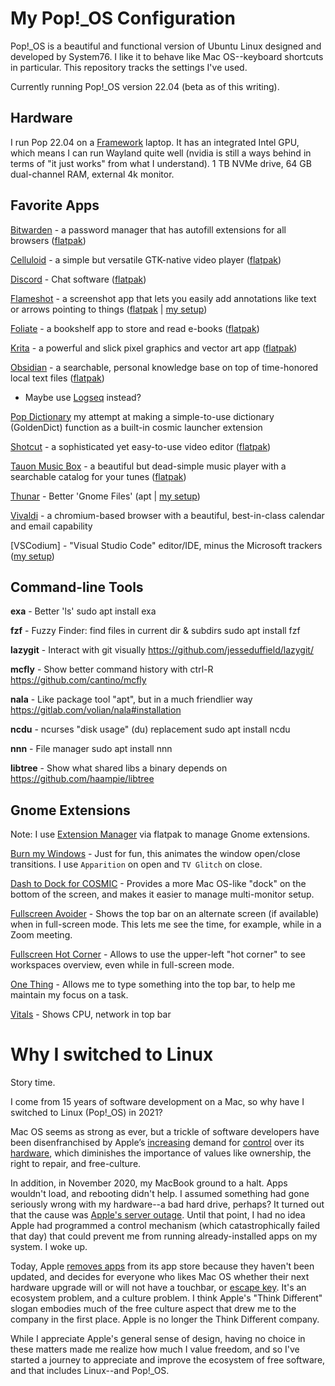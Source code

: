 # My Pop!_OS Configuration

Pop!_OS is a beautiful and functional version of Ubuntu Linux designed and developed by System76. I like it to behave like Mac OS--keyboard shortcuts in particular. This repository tracks the settings I've used.

Currently running Pop!_OS version 22.04 (beta as of this writing).

## Hardware

I run Pop 22.04 on a [Framework](https://frame.work) laptop. It has an integrated Intel GPU, which means I can run Wayland quite well (nvidia is still a ways behind in terms of "it just works" from what I understand). 1 TB NVMe drive, 64 GB dual-channel RAM, external 4k monitor.

## Favorite Apps

[Bitwarden](https://bitwarden.com) - a password manager that has autofill extensions for all browsers ([flatpak](https://flathub.org/apps/details/com.bitwarden.desktop))

[Celluloid](https://celluloid-player.github.io/) - a simple but versatile GTK-native video player ([flatpak](https://flathub.org/apps/details/io.github.celluloid_player.Celluloid))

[Discord](https://discord.com/) - Chat software ([flatpak](https://flathub.org/apps/details/com.discordapp.Discord))

[Flameshot](https://flameshot.org/) - a screenshot app that lets you easily add annotations like text or arrows pointing to things ([flatpak](https://flathub.org/apps/details/org.flameshot.Flameshot) | [my setup](apps/flameshot.md))

[Foliate](https://johnfactotum.github.io/foliate/) - a bookshelf app to store and read e-books ([flatpak](https://flathub.org/apps/details/com.github.johnfactotum.Foliate))

[Krita](https://krita.org/en/) - a powerful and slick pixel graphics and vector art app ([flatpak](https://flathub.org/apps/details/org.kde.krita))

[Obsidian](https://obsidian.md/) - a searchable, personal knowledge base on top of time-honored local text files ([flatpak](https://flathub.org/apps/details/md.obsidian.Obsidian))
  - Maybe use [Logseq](https://logseq.com/) instead?

[Pop Dictionary](https://github.com/canadaduane/pop-dictionary) my attempt at making a simple-to-use dictionary (GoldenDict) function as a built-in cosmic launcher extension

[Shotcut](https://www.shotcut.org/) - a sophisticated yet easy-to-use video editor ([flatpak](https://flathub.org/apps/details/org.shotcut.Shotcut))

[Tauon Music Box](https://tauonmusicbox.rocks/) - a beautiful but dead-simple music player with a searchable catalog for your tunes ([flatpak](https://flathub.org/apps/details/com.github.taiko2k.tauonmb))

[Thunar](https://docs.xfce.org/xfce/thunar/start) - Better 'Gnome Files' (apt | [my setup](apps/thunar.md))

[Vivaldi](https://vivaldi.com/download/) - a chromium-based browser with a beautiful, best-in-class calendar and email capability

[VSCodium] - "Visual Studio Code" editor/IDE, minus the Microsoft trackers ([my setup](apps/vscodium.md))


## Command-line Tools

**exa** - Better 'ls'
sudo apt install exa

**fzf** - Fuzzy Finder: find files in current dir & subdirs
sudo apt install fzf

**lazygit** - Interact with git visually
https://github.com/jesseduffield/lazygit/

**mcfly** - Show better command history with ctrl-R
https://github.com/cantino/mcfly

**nala** - Like package tool "apt", but in a much friendlier way
https://gitlab.com/volian/nala#installation

**ncdu** - ncurses "disk usage" (du) replacement
sudo apt install ncdu

**nnn** - File manager
sudo apt install nnn

**libtree** - Show what shared libs a binary depends on
https://github.com/haampie/libtree


## Gnome Extensions

Note: I use [Extension Manager](https://beta.flathub.org/apps/com.mattjakeman.ExtensionManager) via flatpak to manage Gnome extensions.

[Burn my Windows](https://extensions.gnome.org/extension/4679/burn-my-windows/) - Just for fun, this animates the window open/close transitions. I use `Apparition` on open and `TV Glitch` on close.

[Dash to Dock for COSMIC](https://extensions.gnome.org/extension/5004/dash-to-dock-for-cosmic/) - Provides a more Mac OS-like "dock" on the bottom of the screen, and makes it easier to manage multi-monitor setup.

[Fullscreen Avoider](https://extensions.gnome.org/extension/4362/fullscreen-avoider/) - Shows the top bar on an alternate screen (if available) when in full-screen mode. This lets me see the time, for example, while in a Zoom meeting.

[Fullscreen Hot Corner](https://extensions.gnome.org/extension/1562/fullscreen-hot-corner/) - Allows to use the upper-left "hot corner" to see workspaces overview, even while in full-screen mode.

[One Thing](https://extensions.gnome.org/extension/5072/one-thing/) - Allows me to type something into the top bar, to help me maintain my focus on a task.

[Vitals](https://extensions.gnome.org/extension/1460/vitals/) - Shows CPU, network in top bar


# Why I switched to Linux

Story time.

I come from 15 years of software development on a Mac, so why have I switched to Linux (Pop!_OS) in 2021?

Mac OS seems as strong as ever, but a trickle of software developers have been disenfranchised by Apple’s [increasing](https://www.npr.org/2021/08/06/1025402725/apple-iphone-for-child-sexual-abuse-privacy) demand for [control](https://9to5mac.com/2020/11/15/apple-explains-addresses-mac-privacy-concerns/) over its [hardware](https://www.iclarified.com/78310/apple-blocks-camera-repair-on-new-iphone-12-video), which diminishes the importance of values like ownership, the right to repair, and free-culture.

In addition, in November 2020, my MacBook ground to a halt. Apps wouldn't load, and rebooting didn't help. I assumed something had gone seriously wrong with my hardware--a bad hard drive, perhaps? It turned out that the cause was [Apple's server outage](https://news.ycombinator.com/item?id=25074959). Until that point, I had no idea Apple had programmed a control mechanism (which catastrophically failed that day) that could prevent me from running already-installed apps on my system. I woke up.

Today, Apple [removes apps](https://www.thefpsreview.com/2022/04/24/apple-to-remove-apps-and-games-that-havent-been-updated-in-two-years/) from its app store because they haven't been updated, and decides for everyone who likes Mac OS whether their next hardware upgrade will or will not have a touchbar, or [escape key](https://www.theverge.com/circuitbreaker/2016/10/25/13409258/apple-new-macbook-pro-no-escape-key). It's an ecosystem problem, and a culture problem. I think Apple's "Think Different" slogan embodies much of the free culture aspect that drew me to the company in the first place. Apple is no longer the Think Different company.

While I appreciate Apple's general sense of design, having no choice in these matters made me realize how much I value freedom, and so I've started a journey to appreciate and improve the ecosystem of free software, and that includes Linux--and Pop!_OS.
